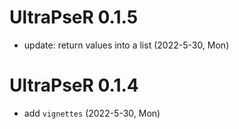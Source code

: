 # UltraPseR 0.1.5
+ update: return values into a list (2022-5-30, Mon)

# UltraPseR 0.1.4
+ add `vignettes` (2022-5-30, Mon)


